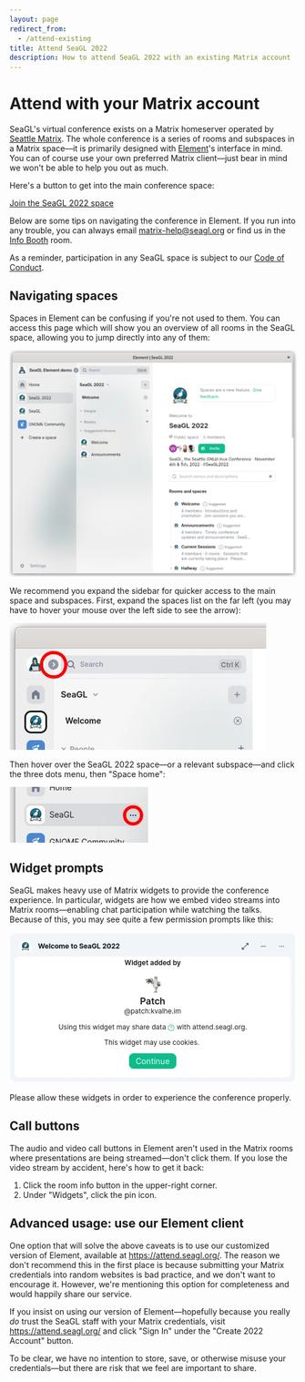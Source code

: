 ```yaml
---
layout: page
redirect_from:
  - /attend-existing
title: Attend SeaGL 2022
description: How to attend SeaGL 2022 with an existing Matrix account
---
```


# Attend with your Matrix account 

SeaGL's virtual conference exists on a Matrix homeserver operated by [Seattle Matrix](https://seattlematrix.org/). The whole conference is a series of rooms and subspaces in a Matrix space—it is primarily designed with [Element](https://element.io/)'s interface in mind. You can of course use your own preferred Matrix client—just bear in mind we won't be able to help you out as much.

Here's a button to get into the main conference space:

<div class="text-center">
  <p><a class="btn btn-primary btn-large" href="https://matrix.to/#/#2022:seagl.org">Join the SeaGL 2022 space</a></p>
</div>

Below are some tips on navigating the conference in Element. If you run into any trouble, you can always email <matrix-help@seagl.org> or find us in the [Info Booth](https://matrix.to/#/#2022-info-booth:seagl.org) room.

As a reminder, participation in any SeaGL space is subject to our [Code of Conduct](/code_of_conduct).


## Navigating spaces

Spaces in Element can be confusing if you're not used to them. You can access this page which will show you an overview of all rooms in the SeaGL space, allowing you to jump directly into any of them:

<img class="align-center" alt="Screenshot of a screen in Element showing a hierarchical list of all rooms in the SeaGL space" src="/img/element-explore-rooms.webp" />

We recommend you expand the sidebar for quicker access to the main space and subspaces. First, expand the spaces list on the far left (you may have to hover your mouse over the left side to see the arrow):

<img class="align-center" alt="Screenshot of the top-left of the Element client pointing out the arrow directly to the right of the profile picture in the upper-left corner" src="/img/element-sidebar-arrow.webp" />

Then hover over the SeaGL 2022 space—or a relevant subspace—and click the three dots menu, then "Space home":

<img class="align-center" alt="Screenshot of the SeaGL space item in the Element left pane, with the three dots button at the right of the list item highlighted" src="/img/element-three-dots-menu.webp" />


## Widget prompts

SeaGL makes heavy use of Matrix widgets to provide the conference experience. In particular, widgets are how we embed video streams into Matrix rooms—enabling chat participation while watching the talks. Because of this, you may see quite a few permission prompts like this:

<img class="align-center" alt="Screenshot of a widget prompt in Element - a box above the main chat window labeled Welcome to SeaGL 2022 with text that says 'Using this widget may share data with attend.seagl.org' and a button that says 'Continue'" src="/img/element-widget-prompt.webp" />

Please allow these widgets in order to experience the conference properly.


## Call buttons

The audio and video call buttons in Element aren't used in the Matrix rooms where presentations are being streamed—don't click them. If you lose the video stream by accident, here's how to get it back:

1. Click the room info button in the upper-right corner.
2. Under "Widgets", click the pin icon.

<!-- TODO screenshots -->

<!-- TODO confirm that this is ok for social rooms -->


## Advanced usage: use our Element client

One option that will solve the above caveats is to use our customized version of Element, available at https://attend.seagl.org/. The reason we don't recommend this in the first place is because submitting your Matrix credentials into random websites is bad practice, and we don't want to encourage it. However, we're mentioning this option for completeness and would happily share our service.

If you insist on using our version of Element—hopefully because you really _do_ trust the SeaGL staff with your Matrix credentials, visit https://attend.seagl.org/ and click "Sign In" under the "Create 2022 Account" button.

To be clear, we have no intention to store, save, or otherwise misuse your credentials—but there are risk that we feel are important to share.

